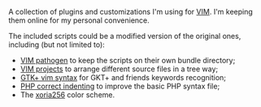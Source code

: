 A collection of plugins and customizations I'm using for [VIM](http://www.vim.org/). I'm keeping them online for my personal convenience.

The included scripts could be a modified version of the original ones, including (but not limited to):

* [VIM pathogen](http://www.vim.org/scripts/script.php?script_id=2332) to keep the scripts on their own bundle directory;
* [VIM projects](http://www.vim.org/scripts/script.php?script_id=69) to arrange different source files in a tree way;
* [GTK+ vim syntax](http://www.vim.org/scripts/script.php?script_id=1000) for GKT+ and friends keywords recognition;
* [PHP correct indenting](http://www.2072productions.com/to/phpindent.txt) to improve the basic PHP syntax file;
* The [xoria256](http://www.vim.org/scripts/script.php?script_id=2140) color scheme.

